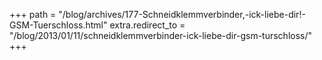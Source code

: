 +++
path = "/blog/archives/177-Schneidklemmverbinder,-ick-liebe-dir!-GSM-Tuerschloss.html"
extra.redirect_to = "/blog/2013/01/11/schneidklemmverbinder-ick-liebe-dir-gsm-turschloss/"
+++
